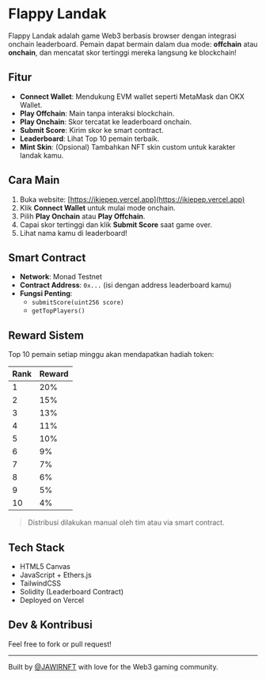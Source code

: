 # Flappy Landak

Flappy Landak adalah game Web3 berbasis browser dengan integrasi onchain leaderboard. Pemain dapat bermain dalam dua mode: **offchain** atau **onchain**, dan mencatat skor tertinggi mereka langsung ke blockchain!

## Fitur

- **Connect Wallet**: Mendukung EVM wallet seperti MetaMask dan OKX Wallet.
- **Play Offchain**: Main tanpa interaksi blockchain.
- **Play Onchain**: Skor tercatat ke leaderboard onchain.
- **Submit Score**: Kirim skor ke smart contract.
- **Leaderboard**: Lihat Top 10 pemain terbaik.
- **Mint Skin**: (Opsional) Tambahkan NFT skin custom untuk karakter landak kamu.

## Cara Main

1. Buka website: [https://ikiepep.vercel.app](https://ikiepep.vercel.app)
2. Klik **Connect Wallet** untuk mulai mode onchain.
3. Pilih **Play Onchain** atau **Play Offchain**.
4. Capai skor tertinggi dan klik **Submit Score** saat game over.
5. Lihat nama kamu di leaderboard!

## Smart Contract

- **Network**: Monad Testnet
- **Contract Address**: `0x...` (isi dengan address leaderboard kamu)
- **Fungsi Penting**:
  - `submitScore(uint256 score)`
  - `getTopPlayers()`

## Reward Sistem

Top 10 pemain setiap minggu akan mendapatkan hadiah token:

| Rank | Reward |
|------|--------|
| 1    | 20%    |
| 2    | 15%    |
| 3    | 13%    |
| 4    | 11%    |
| 5    | 10%    |
| 6    | 9%     |
| 7    | 7%     |
| 8    | 6%     |
| 9    | 5%     |
| 10   | 4%     |

> Distribusi dilakukan manual oleh tim atau via smart contract.

## Tech Stack

- HTML5 Canvas
- JavaScript + Ethers.js
- TailwindCSS
- Solidity (Leaderboard Contract)
- Deployed on Vercel

## Dev & Kontribusi

Feel free to fork or pull request!

---

Built by [@JAWIRNFT](https://twitter.com/JAWIRNFT) with love for the Web3 gaming community.
